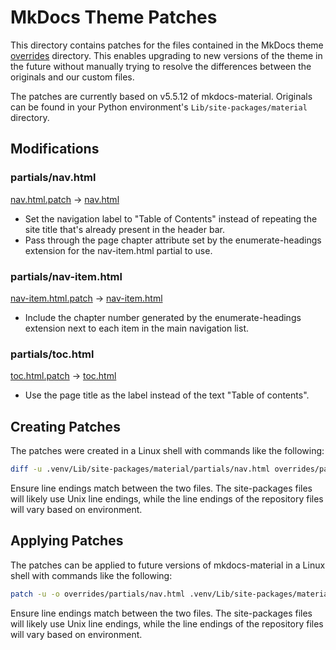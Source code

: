 # MkDocs Theme Patches

This directory contains patches for the files contained in the MkDocs theme
[overrides](../overrides) directory. This enables upgrading to new versions of
the theme in the future without manually trying to resolve the differences
between the originals and our custom files.

The patches are currently based on v5.5.12 of mkdocs-material. Originals can be
found in your Python environment's `Lib/site-packages/material` directory.

## Modifications

### partials/nav.html

[nav.html.patch](partials/nav.html.patch) ->
[nav.html](../overrides/partials/nav.html)

- Set the navigation label to "Table of Contents" instead of repeating the
  site title that's already present in the header bar.
- Pass through the page chapter attribute set by the enumerate-headings
  extension for the nav-item.html partial to use.

### partials/nav-item.html

[nav-item.html.patch](partials/nav-item.html.patch) ->
[nav-item.html](../overrides/partials/nav-item.html)

- Include the chapter number generated by the enumerate-headings extension
  next to each item in the main navigation list.

### partials/toc.html

[toc.html.patch](partials/toc.html.patch) ->
[toc.html](../overrides/partials/toc.html)

- Use the page title as the label instead of the text "Table of contents".

## Creating Patches

The patches were created in a Linux shell with commands like the following:

```bash
diff -u .venv/Lib/site-packages/material/partials/nav.html overrides/partials/nav.html > patches/partials/nav.html.patch
```

Ensure line endings match between the two files. The site-packages files will
likely use Unix line endings, while the line endings of the repository files
will vary based on environment.

## Applying Patches

The patches can be applied to future versions of mkdocs-material in a Linux
shell with commands like the following:

```bash
patch -u -o overrides/partials/nav.html .venv/Lib/site-packages/material/partials/nav.html patches/partials/nav.html.patch
```

Ensure line endings match between the two files. The site-packages files will
likely use Unix line endings, while the line endings of the repository files
will vary based on environment.
